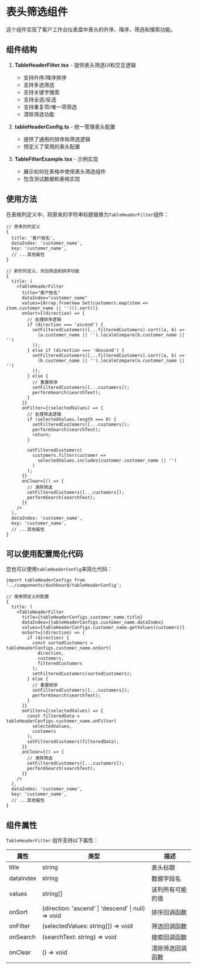 # 表头筛选组件

这个组件实现了客户工作台仪表盘中表头的升序、降序、筛选和搜索功能。

## 组件结构

1. **TableHeaderFilter.tsx** - 提供表头筛选UI和交互逻辑
   - 支持升序/降序排序
   - 支持多选筛选
   - 支持关键字搜索
   - 支持全选/反选
   - 支持重复项/唯一项筛选
   - 清除筛选功能

2. **tableHeaderConfig.ts** - 统一管理表头配置
   - 提供了通用的排序和筛选逻辑
   - 预定义了常用的表头配置

3. **TableFilterExample.tsx** - 示例实现
   - 展示如何在表格中使用表头筛选组件
   - 包含测试数据和表格实现

## 使用方法

在表格列定义中，将原来的字符串标题替换为`TableHeaderFilter`组件：

```tsx
// 原来的列定义
{
  title: '客户姓名',
  dataIndex: 'customer_name',
  key: 'customer_name',
  // ...其他属性
}

// 新的列定义，添加筛选和排序功能
{
  title: (
    <TableHeaderFilter
      title="客户姓名"
      dataIndex="customer_name"
      values={Array.from(new Set(customers.map(item => item.customer_name || ''))).sort()}
      onSort={(direction) => {
        // 处理排序逻辑
        if (direction === 'ascend') {
          setFilteredCustomers([...filteredCustomers].sort((a, b) => 
            (a.customer_name || '').localeCompare(b.customer_name || '')
          ));
        } else if (direction === 'descend') {
          setFilteredCustomers([...filteredCustomers].sort((a, b) => 
            (b.customer_name || '').localeCompare(a.customer_name || '')
          ));
        } else {
          // 重置排序
          setFilteredCustomers([...customers]);
          performSearch(searchText);
        }
      }}
      onFilter={(selectedValues) => {
        // 处理筛选逻辑
        if (selectedValues.length === 0) {
          setFilteredCustomers([...customers]);
          performSearch(searchText);
          return;
        }
        
        setFilteredCustomers(
          customers.filter(customer => 
            selectedValues.includes(customer.customer_name || '')
          )
        );
      }}
      onClear={() => {
        // 清除筛选
        setFilteredCustomers([...customers]);
        performSearch(searchText);
      }}
    />
  ),
  dataIndex: 'customer_name',
  key: 'customer_name',
  // ...其他属性
}
```

## 可以使用配置简化代码

您也可以使用`tableHeaderConfig`来简化代码：

```tsx
import tableHeaderConfigs from '../components/dashboard/tableHeaderConfig';

// 使用预定义的配置
{
  title: (
    <TableHeaderFilter
      title={tableHeaderConfigs.customer_name.title}
      dataIndex={tableHeaderConfigs.customer_name.dataIndex}
      values={tableHeaderConfigs.customer_name.getValues(customers)}
      onSort={(direction) => {
        if (direction) {
          const sortedCustomers = tableHeaderConfigs.customer_name.onSort(
            direction, 
            customers, 
            filteredCustomers
          );
          setFilteredCustomers(sortedCustomers);
        } else {
          // 重置排序
          setFilteredCustomers([...customers]);
          performSearch(searchText);
        }
      }}
      onFilter={(selectedValues) => {
        const filteredData = tableHeaderConfigs.customer_name.onFilter(
          selectedValues,
          customers
        );
        setFilteredCustomers(filteredData);
      }}
      onClear={() => {
        // 清除筛选
        setFilteredCustomers([...customers]);
        performSearch(searchText);
      }}
    />
  ),
  dataIndex: 'customer_name',
  key: 'customer_name',
  // ...其他属性
}
```

## 组件属性

`TableHeaderFilter` 组件支持以下属性：

| 属性       | 类型                                      | 描述                     |
|------------|----------------------------------------|--------------------------|
| title      | string                                 | 表头标题                   |
| dataIndex  | string                                 | 数据字段名                 |
| values     | string[]                               | 该列所有可能的值           |
| onSort     | (direction: 'ascend' \| 'descend' \| null) => void | 排序回调函数 |
| onFilter   | (selectedValues: string[]) => void     | 筛选回调函数              |
| onSearch   | (searchText: string) => void           | 搜索回调函数              |
| onClear    | () => void                             | 清除筛选回调函数           | 